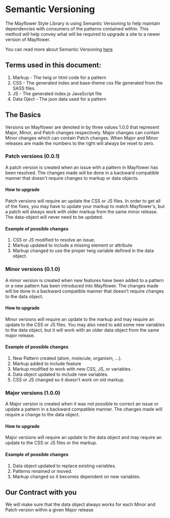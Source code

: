 # Semantic Versioning

The Mayflower Style Library is using Semantic Versioning to help maintain dependencies with consumers of the patterns contained within.  This method will help convey what will be required to upgrade a site to a newer version of Maylfower.

You can read more about Semantic Versioning [here](http://semver.org/)

## Terms used in this document:
1. Markup - The twig or html code for a pattern
2. CSS - The generated index and base-theme css file generated from the SASS files.
3. JS - The generated index.js JavaScript file
4. Data Oject - The json data used for a pattern


## The Basics
Versions on Mayflower are denoted in by three values 1.0.0 that represent Major, Minor, and Patch changes respectively.  Major changes can contain Minor changes which can contain Patch changes.  When Major and Minor releases are made the numbers to the right will always be reset to zero.

### Patch versions (0.0.1) 
A patch version is created when an issue with a pattern in Mayflower has been resolved.  The changes made will be done in a backward compatible manner that doesn't require changes to markup or data objects.

#### How to upgrade
Patch versions will require an update the CSS or JS files.  In order to get all of the fixes, you may have to update your markup to match Mayflower's, but a patch will always work with older markup from the same minor release.  The data-object will never need to be updated.

#### Example of possible changes

1. CSS or JS modified to resolve an issue.
2. Markup updated to include a missing element or attribute
3. Markup changed to use the proper twig variable defined in the data object.


### Minor versions (0.1.0)
A minor version is created when new features have been added to a pattern or a new pattern has been introduced into Mayflower.  The changes made will be done in a backward compatible manner that doesn't require changes to the data object.

#### How to upgrade
Minor versions will require an update to the markup and may require an update to the CSS or JS files.  You may also need to add some new variables to the data object, but it will work with an older data object from the same major release.

#### Example of possible changes

1. New Pattern created (atom, molecule, organism, ...).
2. Markup added to include feature
3. Markup modified to work with new CSS, JS, or variables.
4. Data object updated to include new variables.
5. CSS or JS changed so it doesn't work on old markup.


### Major versions (1.0.0)
A Major version is created when it was not possible to correct an issue or update a pattern in a backward compatible manner.  The changes made will require a change to the data object.

#### How to upgrade
Major versions will require an update to the data object and may require an update to the CSS or JS files or the markup.

#### Example of possible changes

1. Data object updated to replace existing variables.
2. Patterns renamed or moved.
3. Markup changed so it becomes dependent on new variables.


## Our Contract with you
We will make sure that the data object always works for each Minor and Patch version within a given Major release